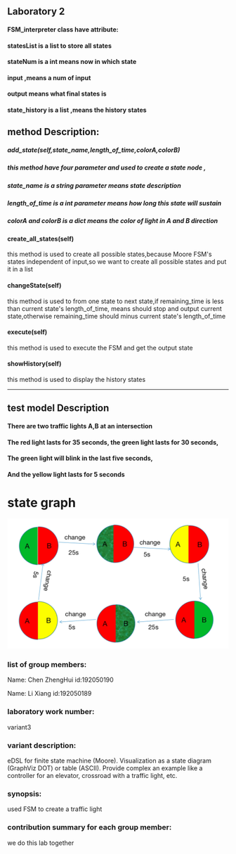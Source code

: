 ## Laboratory 2








#### FSM_interpreter class have attribute:
#### statesList is a list to store all states
#### stateNum is a int means now in which state
#### input ,means a num of input 
#### output means what final states is 
#### state_history is a list ,means the history states

## method Description:
##### add_state(self,state_name,length_of_time,colorA,colorB) 
##### this method have four parameter and used to create a state node ,
##### state_name is a string parameter means state description
##### length_of_time is a int parameter means how long this state will sustain
##### colorA and colorB is a dict means the color of light in A and B direction 

#### create_all_states(self)
this method is used to create all possible states,because Moore FSM's states independent of input,so we want to create
all possible states and put it in a list

#### changeState(self)
this method is used to from one state to next state,if remaining_time is less than current state's length_of_time, means 
should stop and output current state,otherwise remaining_time should minus current state's length_of_time

#### execute(self)
this method is used to execute the FSM and get the output state

#### showHistory(self)
this method is used to display the history states
***
## test model Description
#### There are two traffic lights A,B at an intersection
#### The red light lasts for 35 seconds, the green light lasts for 30 seconds,
#### The green light will blink in the last five seconds,
#### And the yellow light lasts for 5 seconds

# state graph
![state graph](src/light.jpg)

### list of group members:
Name: Chen ZhengHui  id:192050190

Name: Li Xiang  id:192050189

### laboratory work number:
variant3
### variant description:
eDSL for finite state machine (Moore).
Visualization as a state diagram (GraphViz DOT) or table (ASCII).
Provide complex an example like a controller for an elevator, crossroad with a traffic light, etc.

### synopsis:
used FSM to create a traffic light 


### contribution summary for each group member:
we do this lab together



#